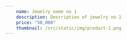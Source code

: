 ```yaml
---
    name: Jewelry name no 1
    description: Description of jewelry no 1
    price: "50,000"
    thumbnail: /src/static/img/product-1.png
---
```

